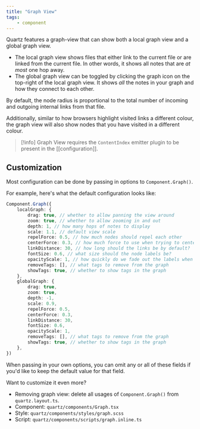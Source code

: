 ```yaml
---
title: "Graph View"
tags:
    - component
---
```


Quartz features a graph-view that can show both a local graph view and a global graph view.

-   The local graph view shows files that either link to the current file or are linked from the current file. In other words, it shows all notes that are _at most_ one hop away.
-   The global graph view can be toggled by clicking the graph icon on the top-right of the local graph view. It shows _all_ the notes in your graph and how they connect to each other.

By default, the node radius is proportional to the total number of incoming and outgoing internal links from that file.

Additionally, similar to how browsers highlight visited links a different colour, the graph view will also show nodes that you have visited in a different colour.

> [!info]
> Graph View requires the `ContentIndex` emitter plugin to be present in the [[configuration]].

## Customization

Most configuration can be done by passing in options to `Component.Graph()`.

For example, here's what the default configuration looks like:

```typescript title="quartz.layout.ts"
Component.Graph({
    localGraph: {
        drag: true, // whether to allow panning the view around
        zoom: true, // whether to allow zooming in and out
        depth: 1, // how many hops of notes to display
        scale: 1.1, // default view scale
        repelForce: 0.5, // how much nodes should repel each other
        centerForce: 0.3, // how much force to use when trying to center the nodes
        linkDistance: 30, // how long should the links be by default?
        fontSize: 0.6, // what size should the node labels be?
        opacityScale: 1, // how quickly do we fade out the labels when zooming out?
        removeTags: [], // what tags to remove from the graph
        showTags: true, // whether to show tags in the graph
    },
    globalGraph: {
        drag: true,
        zoom: true,
        depth: -1,
        scale: 0.9,
        repelForce: 0.5,
        centerForce: 0.3,
        linkDistance: 30,
        fontSize: 0.6,
        opacityScale: 1,
        removeTags: [], // what tags to remove from the graph
        showTags: true, // whether to show tags in the graph
    },
})
```

When passing in your own options, you can omit any or all of these fields if you'd like to keep the default value for that field.

Want to customize it even more?

-   Removing graph view: delete all usages of `Component.Graph()` from `quartz.layout.ts`.
-   Component: `quartz/components/Graph.tsx`
-   Style: `quartz/components/styles/graph.scss`
-   Script: `quartz/components/scripts/graph.inline.ts`
